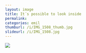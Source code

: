 ```yaml
---
layout: image
title: It´s possible to look inside
permalink: 
categories: emil
thumburl: /i/IMG_1508_thumb.jpg
slideurl: /i/IMG_1508.jpg 
---
```

![]({{site.url}}/i/IMG_1508.jpg)
